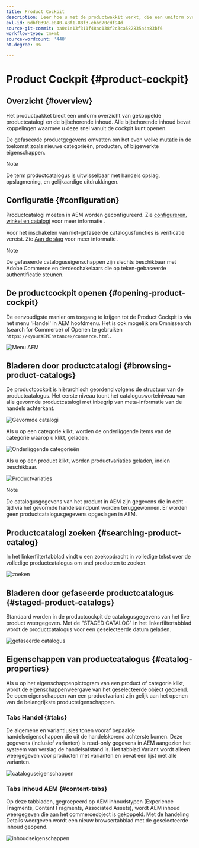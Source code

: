 ```yaml
---
title: Product Cockpit
description: Leer hoe u met de productwakkit werkt, die een uniform overzicht biedt van gekoppelde productcatalogi en bijbehorende inhoud.
exl-id: 6dbf039c-e040-48f1-88f3-ebbd70cdf94d
source-git-commit: ba0c1e13f311f48ac138f2c3ca582835a4a83bf6
workflow-type: tm+mt
source-wordcount: '448'
ht-degree: 0%

---
```


# Product Cockpit {#product-cockpit}

## Overzicht {#overview}

Het productpakket biedt een uniform overzicht van gekoppelde productcatalogi en de bijbehorende inhoud. Alle bijbehorende inhoud bevat koppelingen waarmee u deze snel vanuit de cockpit kunt openen.

De gefaseerde productgegevens omvatten om het even welke mutatie in de toekomst zoals nieuwe categorieën, producten, of bijgewerkte eigenschappen.

>[!NOTE]
>
>De term productcatalogus is uitwisselbaar met handels opslag, opslagmening, en gelijkaardige uitdrukkingen.

## Configuratie {#configuration}

Productcatalogi moeten in AEM worden geconfigureerd. Zie [configureren, winkel en catalogi](https://experienceleague.adobe.com/docs/experience-manager-cloud-service/content/content-and-commerce/storefront/getting-started.html#catalog) voor meer informatie .

Voor het inschakelen van niet-gefaseerde catalogusfuncties is verificatie vereist. Zie [Aan de slag](https://experienceleague.adobe.com/docs/experience-manager-cloud-service/content/content-and-commerce/storefront/getting-started.html) voor meer informatie .

>[!NOTE]
>
>De gefaseerde cataloguseigenschappen zijn slechts beschikbaar met Adobe Commerce en derdeschakelaars die op teken-gebaseerde authentificatie steunen.

## De productcockpit openen {#opening-product-cockpit}

De eenvoudigste manier om toegang te krijgen tot de Product Cockpit is via het menu &#39;Handel&#39; in AEM hoofdmenu. Het is ook mogelijk om Omnissearch (search for Commerce) of Openen te gebruiken `https://<yourAEMInstance>/commerce.html`.

![Menu AEM](../assets/aem-menu.png)

## Bladeren door productcatalogi {#browsing-product-catalogs}

De productcockpit is hiërarchisch geordend volgens de structuur van de productcatalogus. Het eerste niveau toont het cataloguswortelniveau van alle gevormde productcatalogi met inbegrip van meta-informatie van de handels achterkant.

![Gevormde catalogi](../assets/catalog-overview.png)

Als u op een categorie klikt, worden de onderliggende items van de categorie waarop u klikt, geladen.

![Onderliggende categorieën](../assets/catalog-category-children.png)

Als u op een product klikt, worden productvariaties geladen, indien beschikbaar.

![Productvariaties](../assets/catalog-product-variation.png)

>[!NOTE]
>
>De catalogusgegevens van het product in AEM zijn gegevens die in echt - tijd via het gevormde handelseindpunt worden teruggewonnen. Er worden geen productcatalogusgegevens opgeslagen in AEM.

## Productcatalogi zoeken {#searching-product-catalog}

In het linkerfiltertabblad vindt u een zoekopdracht in volledige tekst over de volledige productcatalogus om snel producten te zoeken.

![zoeken](../assets/search-cockpit.png)

## Bladeren door gefaseerde productcatalogus {#staged-product-catalogs}

Standaard worden in de productcockpit de catalogusgegevens van het live product weergegeven. Met de &quot;STAGED CATALOG&quot; in het linkerfiltertabblad wordt de productcatalogus voor een geselecteerde datum geladen.

![gefaseerde catalogus](../assets/staged-cockpit.png)

## Eigenschappen van productcatalogus {#catalog-properties}

Als u op het eigenschappenpictogram van een product of categorie klikt, wordt de eigenschappenweergave van het geselecteerde object geopend. De open eigenschappen van een productvariant zijn gelijk aan het openen van de belangrijkste producteigenschappen.

### Tabs Handel {#tabs}

De algemene en variantlusjes tonen vooraf bepaalde handelseigenschappen die uit de handelskorend achterste komen. Deze gegevens (inclusief varianten) is read-only gegevens in AEM aangezien het systeem van verslag de handelsafstand is. Het tabblad Variant wordt alleen weergegeven voor producten met varianten en bevat een lijst met alle varianten.

![cataloguseigenschappen](../assets/catalog-properties.png)

### Tabs Inhoud AEM {#content-tabs}

Op deze tabbladen, gegroepeerd op AEM inhoudstypen (Experience Fragments, Content Fragments, Associated Assets), wordt AEM inhoud weergegeven die aan het commerceobject is gekoppeld. Met de handeling Details weergeven wordt een nieuw browsertabblad met de geselecteerde inhoud geopend.

![inhoudseigenschappen](../assets/content-properties.png)

